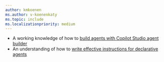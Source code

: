 ```yaml
---
author: kmkoenen
ms.author: v-koenenkaty
ms.topic: include
ms.localizationpriority: medium
---
```


<!-- markdownlint-disable MD041-->
- A working knowledge of how to [build agents with Copilot Studio agent builder](../copilot-studio-agent-builder-build.md)
- An understanding of how to [write effective instructions for declarative agents](../declarative-agent-instructions.md)